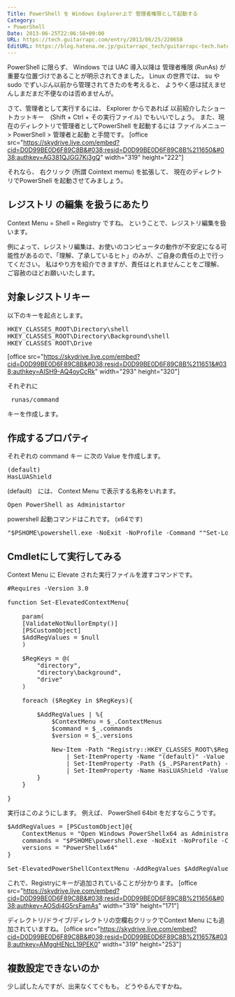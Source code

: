 ```yaml
---
Title: PowerShell を Windows Explorer上で 管理者権限として起動する
Category:
- PowerShell
Date: 2013-06-25T22:06:58+09:00
URL: https://tech.guitarrapc.com/entry/2013/06/25/220658
EditURL: https://blog.hatena.ne.jp/guitarrapc_tech/guitarrapc-tech.hatenablog.com/atom/entry/11696248318757675736
---
```


PowerShell に限らず、 Windows では UAC 導入以降は 管理者権限 (RunAs) が重要な位置づけであることが明示されてきました。
Linux の世界では、 su や sudo でずいぶん以前から管理されてきたのを考えると、 ようやく感は拭えませんしまだまだ不便なのは否めませんが。

さて、管理者として実行するには、 Explorer からであれば 以前紹介したショートカットキー　(Shift + Ctrl + その実行ファイル) でもいいでしょう。
また、現在のディレクトリで管理者としてPowerShell を起動するには ファイルメニュー &gt; PowerShell &gt; 管理者と起動 と手間です。
[office src="https://skydrive.live.com/embed?cid=D0D99BE0D6F89C8B&#038;resid=D0D99BE0D6F89C8B%211650&#038;authkey=AG381QJGG7Kj3gQ" width="319" height="222"]

それなら、 右クリック (所謂 Cointext memu) を拡張して、 現在のディレクトリでPowerShell を起動させてみましょう。



<h2> レジストリ の編集 を扱うにあたり </h2>
Context Menu = Shell = Registry ですね。
ということで、レジストリ編集を扱います。

例によって、レジストリ編集は、お使いのコンピュータの動作が不安定になる可能性があるので、「理解、了承しているヒト」のみが、ご自身の責任の上で行ってください。
私はやり方を紹介できますが、責任はとれませんことをご理解、ご容赦のほどお願いいたします。

<h2>対象レジストリキー</h2>
以下のキーを起点とします。
<pre class="brush: powershell">
HKEY_CLASSES_ROOT\Directory\shell
HKEY_CLASSES_ROOT\Directory\Background\shell
HKEY_CLASSES_ROOT\Drive
</pre>

[office src="https://skydrive.live.com/embed?cid=D0D99BE0D6F89C8B&#038;resid=D0D99BE0D6F89C8B%211651&#038;authkey=AISH9-AQ4oyCcRk" width="293" height="320"]

それぞれに <pre class="brush: powershell"> runas/command </pre> キーを作成します。

<h2> 作成するプロパティ </h2>
それぞれの command キー に次の Value を作成します。

<pre class="brush: powershell">
(default)
HasLUAShield
</pre>

(default)　には、 Context Menu で表示する名称をいれます。
<pre class="brush: powershell">
Open PowerShell as Administartor
</pre>

powershell 起動コマンドはこれです。 (x64です)
<pre class="brush: powershell">
&quot;$PSHOME\powershell.exe -NoExit -NoProfile -Command &quot;&quot;Set-Location '%V'&quot;&quot;&quot;
</pre>

<h2>Cmdletにして実行してみる </h2>

Context Menu に Elevate された実行ファイルを渡すコマンドです。
<pre class="brush: powershell">
#Requires -Version 3.0

function Set-ElevatedContextMenu{

	param(
	[ValidateNotNullorEmpty()]
	[PSCustomObject]
	$AddRegValues = $null
	)

	$RegKeys = @(
		&quot;directory&quot;,
		&quot;directory\background&quot;,
		&quot;drive&quot;
	)

	foreach ($RegKey in $RegKeys){

		$AddRegValues | %{
			$ContextMenu = $_.ContextMenus
			$command = $_.commands
			$version = $_.versions

			New-Item -Path &quot;Registry::HKEY_CLASSES_ROOT\$RegKey\shell&quot; -Name runas\command -Force `
				| Set-ItemProperty -Name &quot;(default)&quot; -Value $command -PassThru `
				| Set-ItemProperty -Path {$_.PSParentPath} -Name '(default)' -Value $ContextMenu -PassThru `
				| Set-ItemProperty -Name HasLUAShield -Value ''
		}
	}

}
</pre>


実行はこのようにします。
例えば、 PowerShell 64bit をだすならこうです。
<pre class="brush: powershell">
$AddRegValues = [PSCustomObject]@{
	ContextMenus = &quot;Open Windows PowerShellx64 as Administrator&quot;
	commands = &quot;$PSHOME\powershell.exe -NoExit -NoProfile -Command &quot;&quot;Set-Location '%V'&quot;&quot;&quot;
	versions = &quot;PowerShellx64&quot;
}

Set-ElevatedPowerShellContextMenu -AddRegValues $AddRegValues
</pre>


これで、Registryにキーが追加されていることが分かります。
[office src="https://skydrive.live.com/embed?cid=D0D99BE0D6F89C8B&#038;resid=D0D99BE0D6F89C8B%211656&#038;authkey=AOSdj4G5rsFamAs" width="319" height="171"]

ディレクトリ/ドライブ/ディレクトリの空欄右クリックでContext Menu にも追加されていますね。
[office src="https://skydrive.live.com/embed?cid=D0D99BE0D6F89C8B&#038;resid=D0D99BE0D6F89C8B%211657&#038;authkey=AMggHENcL19PEK0" width="319" height="253"]

<h2>複数設定できないのか</h2>
少し試したんですが、出来なくてぐもも。
どうやるんですかね。
